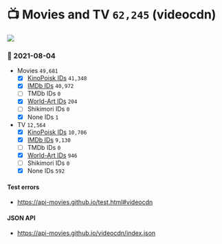 # :tv: Movies and TV `62,245` (videocdn)

<a href="https://API-Movies.github.io"><img src="https://API-Movies.github.io/banner.png?cache"></a>

### :date: 2021-08-04
- Movies `49,681`
  - [x] <a href="https://API-Movies.github.io/videocdn/movie_kinopoisk_ids.json">KinoPoisk IDs</a> `41,348`
  - [x] <a href="https://API-Movies.github.io/videocdn/movie_imdb_ids.json">IMDb IDs</a> `40,972`
  - [ ] TMDb IDs `0`
  - [x] <a href="https://API-Movies.github.io/videocdn/movie_world_art_ids.json">World-Art IDs</a> `204`
  - [ ] Shikimori IDs `0`
  - [x] None IDs `1`
- TV `12,564`
  - [x] <a href="https://API-Movies.github.io/videocdn/tv_kinopoisk_ids.json">KinoPoisk IDs</a> `10,706`
  - [x] <a href="https://API-Movies.github.io/videocdn/tv_imdb_ids.json">IMDb IDs</a> `9,130`
  - [ ] TMDb IDs `0`
  - [x] <a href="https://API-Movies.github.io/videocdn/tv_world_art_ids.json">World-Art IDs</a> `946`
  - [ ] Shikimori IDs `0`
  - [x] None IDs `592`
#### Test errors
- <a href='https://api-movies.github.io/test.html#videocdn'>https://api-movies.github.io/test.html#videocdn</a>
#### JSON API
- <a href='https://api-movies.github.io/videocdn/index.json'>https://api-movies.github.io/videocdn/index.json</a>
